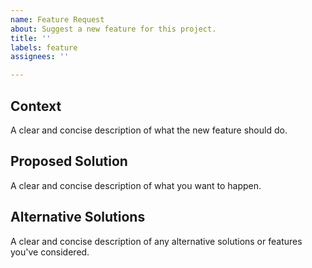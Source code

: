 ```yaml
---
name: Feature Request
about: Suggest a new feature for this project.
title: ''
labels: feature
assignees: ''

---
```


## Context

A clear and concise description of what the new feature should do.

## Proposed Solution

A clear and concise description of what you want to happen.

## Alternative Solutions

A clear and concise description of any alternative solutions or features you've considered.
